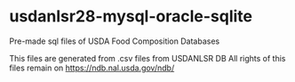 # usdanlsr28-mysql-oracle-sqlite
Pre-made sql files of USDA Food Composition Databases

This files are generated from .csv files from USDANLSR DB
All rights of this files remain on https://ndb.nal.usda.gov/ndb/
